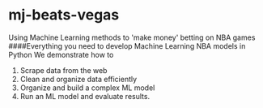 # mj-beats-vegas
Using Machine Learning methods to 'make money' betting on NBA games
####Everything you need to develop Machine Learning NBA models in Python
We demonstrate how to

1. Scrape data from the web
2. Clean and organize data efficiently
3. Organize and build a complex ML model
4. Run an ML model and evaluate results. 

